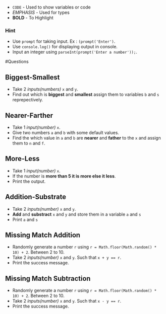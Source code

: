+ `CODE` - Used to show variables or code
+ _EMPHASIS_ - Used for types
+ **BOLD** - To Highlight


### Hint
+ Use `prompt` for taking input. Ex : `(prompt('Enter')`.
+ Use `console.log()` for displaying output in console.
+ Input an integer using `parseInt(prompt('Enter a number'));`.

#Questions

## Biggest-Smallest
+ Take 2 _inputs(numbers)_ `x` and `y`.
+ Find out which is **biggest** and **smallest** assign them to variables `b` and `s` reprepectively. 



## Nearer-Farther
+ Take 1 _input(number)_ `x`.
+ Give two numbers `a` and `b` with some default values.
+ Find the which value in `a` and `b` are **nearer** and **father** to the `x` and assign them to `n` and `f`.


## More-Less
+ Take 1 _input(number)_ `x`.
+ If the number is **more than 5 it is more else it less**.
+ Print the output.


## Addition-Substrate
+ Take 2 _inputs(number)_ `x` and `y`.
+ **Add** and **substract** `x` and `y` and store them in a variable `a` and `s`
+ Print `a` and `s`


## Missing Match Addition
+ Randomly generate a number `r` using `r = Math.floor(Math.random() * 10) + 2`. Between 2 to 10.
+ Take 2 _inputs(number)_ `x` and `y`. Such that `x + y == r`.
+ Print the success message.


## Missing Match Subtraction
+ Randomly generate a number `r` using `r = Math.floor(Math.random() * 10) + 2`. Between 2 to 10.
+ Take 2 _inputs(number)_ `x` and `y`. Such that `x - y == r`.
+ Print the success message.

